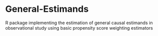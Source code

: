 # General-Estimands
R package implementing the estimation of general causal estimands in observational study using basic propensity score weighting estimators
